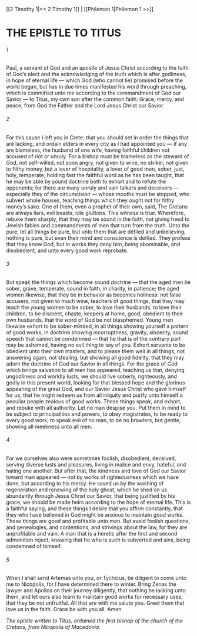 [[2 Timothy 1|<< 2 Timothy 1]]  |  [[Philemon 1|Philemon 1 >>]]

# THE EPISTLE TO TITUS
###### 1

Paul, a servant of God and an apostle of Jesus Christ according to the faith of God’s elect and the acknowledging of the truth which is after godliness, in hope of eternal life — which God (who cannot lie) promised before the world began, but has in due times manifested his word through preaching, which is committed unto me according to the commandment of God our Savior — to Titus, my own son after the common faith: Grace, mercy, and peace, from God the Father and the Lord Jesus Christ our Savior.

###### 2
For this cause I left you in Crete: that you should set in order the things that are lacking, and ordain elders in every city as I had appointed you — if any are blameless, the husband of one wife, having faithful children not accused of riot or unruly. For a bishop must be blameless as the steward of God, not self-willed, not soon angry, not given to wine, no striker, not given to filthy money, but a lover of hospitality, a lover of good men, sober, just, holy, temperate, holding fast the faithful word as he has been taught, that he may be able by sound doctrine both to exhort and to refute the opponents; for there are many unruly and vain talkers and deceivers — especially they of the circumcision — whose mouths must be stopped, who subvert whole houses, teaching things which they ought not for filthy money’s sake. One of them, even a prophet of their own, said, The Cretans are always liars, evil beasts, idle gluttons. This witness is true. Wherefore, rebuke them sharply, that they may be sound in the faith, not giving heed to Jewish fables and commandments of men that turn from the truth. Unto the pure, let all things be pure, but unto them that are defiled and unbelieving, nothing is pure, but even their mind and conscience is defiled. They profess that they know God, but in works they deny him, being abominable, and disobedient, and unto every good work reprobate.

###### 3
But speak the things which become sound doctrine — that the aged men be sober, grave, temperate, sound in faith, in charity, in patience; the aged women likewise, that they be in behavior as becomes holiness: not false accusers, not given to much wine, teachers of good things, that they may teach the young women to be sober, to love their husbands, to love their children, to be discreet, chaste, keepers at home, good, obedient to their own husbands, that the word of God be not blasphemed. Young men likewise exhort to be sober-minded, in all things showing yourself a pattern of good works, in doctrine showing incorruptness, gravity, sincerity, sound speech that cannot be condemned — that he that is of the contrary part may be ashamed, having no evil thing to say of you. Exhort servants to be obedient unto their own masters, and to please them well in all things, not answering again, not stealing, but showing all good fidelity, that they may adorn the doctrine of God our Savior in all things. For the grace of God which brings salvation to all men has appeared, teaching us that, denying ungodliness and worldly lusts, we should live soberly, righteously, and godly in this present world, looking for that blessed hope and the glorious appearing of the great God, and our Savior Jesus Christ who gave himself for us, that he might redeem us from all iniquity and purify unto himself a peculiar people zealous of good works. These things speak, and exhort, and rebuke with all authority. Let no man despise you. Put them in mind to be subject to principalities and powers, to obey magistrates, to be ready to every good work, to speak evil of no man, to be no brawlers, but gentle, showing all meekness unto all men.

###### 4
For we ourselves also were sometimes foolish, disobedient, deceived, serving diverse lusts and pleasures, living in malice and envy, hateful, and hating one another. But after that, the kindness and love of God our Savior toward man appeared — not by works of righteousness which we have done, but according to his mercy. He saved us by the washing of regeneration and renewing of the holy ghost, which he shed on us abundantly through Jesus Christ our Savior, that being justified by his grace, we should be made heirs according to the hope of eternal life. This is a faithful saying, and these things I desire that you affirm constantly, that they who have believed in God might be anxious to maintain good works. These things are good and profitable unto men. But avoid foolish questions, and genealogies, and contentions, and strivings about the law, for they are unprofitable and vain. A man that is a heretic after the first and second admonition reject, knowing that he who is such is subverted and sins, being condemned of himself.

###### 5
When I shall send Artemas unto you, or Tychicus, be diligent to come unto me to Nicopolis, for I have determined there to winter. Bring Zenas the lawyer and Apollos on their journey diligently, that nothing be lacking unto them, and let ours also learn to maintain good works for necessary uses, that they be not unfruitful. All that are with me salute you. Greet them that love us in the faith. Grace be with you all. Amen.


*The epistle written to Titus, ordained the first bishop of the church of the Cretans, from Nicopolis of Macedonia.*